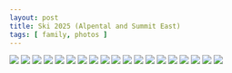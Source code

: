 ```yaml
---
layout: post
title: Ski 2025 (Alpental and Summit East)
tags: [ family, photos ]
---
```




<div class="fotorama" data-allowfullscreen="true" data-width="100%"  data-ratio="800/600">
    <!--https://photos.app.goo.gl/NH5ew4L5zAdgp8nh8-->
    <img src="https://images.northbriton.net/AP1GczOsEVYqY0oetktpc_Dzg5b0mDm-LZiLhQtKJ0qiXADNWENJCAd81mkPujRJW5RFnzvIIwO6oW5HvtlydZidf74nozH3RqC4c3GYi-BEcDcEPn6xhWCv">
    <img src="https://images.northbriton.net/AP1GczMPGt2fOJg0p1Mlu2A9DS1kXB_KnvTcwjfwbvsS0IIhvcvvDg0Hk7O6PFXZcVnxSEz9UW24B8gNynSDrGaXnzpb-f9-HBZWr0UcUnbk7QYw9TuUZbld">
    <img src="https://images.northbriton.net/AP1GczNk_t4Tdm29QqvWIjj6jRbTgHwY9pqM2vsV2iVLAqhDsy0MxhF4-YMmwZmFhknA7f8pC781BUyiYiaaq8ca_c2rE1I_65f52t_Lf-AW_7I2TNYjt8ir">
    <img src="https://images.northbriton.net/AP1GczPCG-eApVxr6TW0F9UqE4OCOmiFIQK2NCcLtzN1TUtPfz3AN5IgVB26JQDXYfwRaLij8nzOI2EeWkD1uN2zH5e1qWk-uOa68Q2jiPFQ4hZhrZS3jDl3">
    <img src="https://images.northbriton.net/AP1GczMgEQySRBh6fuKJYs7qnNV2qX-EWxEaZ3P5c-XiDWLCl9HBrQaLg6BaWQhXPdiNcjXNH2w56hg_OIbAmdcsgaAG-FJPpepuHhyyS0KEY1sOrLueSox8">
    <img src="https://images.northbriton.net/AP1GczOVR5E6ykW_6IujBHLUuIbM7P298xVGFGVOgzpXe-IWaO0YQdtpzvJhJpu8Mo_IZdX4raQUu3ti1-7rKVAj__0Q9NJWwNH0MyWC9zruyP8MrCGA--ZE">
    <img src="https://images.northbriton.net/AP1GczNvCDjC1eD8Ddbu2JSqJnn-MIFOZHpPLMfEjQEoleZJbkZ9me5pBy5Ay_kvE5Irj_N9XCzXgMMY2CDwY0eoAHMXfA8E5NXx2J9KqoqvzymmMfLUk-cu">
    <img src="https://images.northbriton.net/AP1GczPQ2hNDwExbo5Pakq8l1W5pffOBAXT7erOqqNkshKU2I2egsJ93b3gIBOwF4ZcoCrpQk7C5mokTTuNzYgizsAJiy26sQUI0_sI3gCen9uNp5Jmp5GKV">
    <img src="https://images.northbriton.net/AP1GczMpCYaRlWQlmVUjuFDjJRiylli2UCKtOh4E_adNLWqfTpJ4avVrgjleHg25_pNqeXJX8GCJlOyJdK6EDj_ZVw4YGggSgCCXgLGW_FVXNhPCs1Dbsobq">
    <img src="https://images.northbriton.net/AP1GczONVRgXeunqkt2isrW1E0qOFNTAL_4A1D30jS0t7GNRltoZhD4rgDsE_MllQK_NEUvEhACb0BjjPQM04KhEEyPLlcuIRoXqvrXnBTcm18uCOfsxzO3g">
    <img src="https://images.northbriton.net/AP1GczNt2paRqLFJRvj40--MRnSVoajVkY6H5c5JcQf96r_7hTTnS_2Jqnv-AW4nPYg9Uee6jdRTSMG6TEy5BzST-4SGtF7V7uLSpbq-2UbUYeQ9vU_DcEht">
    <img src="https://images.northbriton.net/AP1GczPm3WdT7WRXfWYyjOCZkKm7PhSEkfuk4irBD3JRaNnNZceZkWfoEAXDDE_soWv7etbh0XLQIvZgZU0S7ef94E-X364Or0yxy2IKODEOo106c1_wFQbo">
    <img src="https://images.northbriton.net/AP1GczPFHKDoQvEuEeoSoszrnmUzLp5C8mtVnIzDy2nXhbvlW9EkB1s8HjOZ9rApkJL2nGrnqKCxkxcsKaLrPRnBkMY2UMEpu2By2zMQDT9hA7TizmvbFCAq">
    <img src="https://images.northbriton.net/AP1GczPulBQxrE9Dkg4IwfGc-BJjQYWKRynikOizlNkCoIfYym-ta1op8Z8d2SSZyhiVaC7bwT5No-nqg3yxk9P85Eb6fG8wqiee17xIY6HreMAN2CB5iM_v">
    <img src="https://images.northbriton.net/AP1GczMCAPFBfNS7PxeXSq8oKI-0QZ5KNCdWUqwDFM8OpOzF-dl9IO9IDcUz0DOMFQ0Pg27PR2XycbH6KHxuOLDridBA0qRk4TTNfMHrYLmQvQtx4nmRxuS3">
    <img src="https://images.northbriton.net/AP1GczN-NtA0eXak5CJrg87PEYjaMKozJ6961mCR1VF-qEfJSOsV4oGxoGaew2L7WknB3MP3zUglE1pQrbgUv2ZQMreAJXdcQxmAAdZpB0nfCQRWymQqmSMg">
    <img src="https://images.northbriton.net/AP1GczMrJHRHuFstbt0I5xUkAP_DmCCOAbwRYwp-nbl3GQBkJ67eWXk3RgFEQoRfqBBvIUy2tVGFJQhfL9ljltgijGa1SeLodcvIvA2nLhOi3AUKY3Fp11jR">
    <img src="https://images.northbriton.net/AP1GczN4lGBG5LpoNcK4GEcf1PC40kF9IeJ2ZlnzfN_ahpUl-ruC-N8sG7-LbslL5tYH_UAWB4exjUA_wCut9VXpglWEXiInH5I8SLp6vWTHnS0UcRoypQ4s">
    <img src="https://images.northbriton.net/AP1GczMIMQYUHfxhkjK1Qv14eIjGDUnvjG1idkChnsd-RZwgh7cmvaCg7mTqurKh5JJeySANS4LNIFRwBnF1XvUVwlkV51wbR-tp7_GxovhrwAn6mxE5jYl8">
</div>